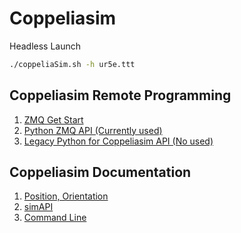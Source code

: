 # Coppeliasim

Headless Launch
```bash
./coppeliaSim.sh -h ur5e.ttt
```
## Coppeliasim Remote Programming 
1. [ZMQ Get Start](https://www.coppeliarobotics.com/helpFiles/en/zmqRemoteApiOverview.htm)
2. [Python ZMQ API (Currently used)](https://www.coppeliarobotics.com/helpFiles/index.html)
3. [Legacy Python for Coppeliasim API (No used)](https://www.coppeliarobotics.com/helpFiles/en/remoteApiFunctionsPython.htm#simxAddStatusbarMessage)

## Coppeliasim Documentation
1. [Position, Orientation](https://www.coppeliarobotics.com/helpFiles/en/positionOrientationTransformation.htm)
2. [simAPI](https://www.coppeliarobotics.com/helpFiles/)
3. [Command Line](https://www.coppeliarobotics.com/helpFiles/en/commandLine.htm)